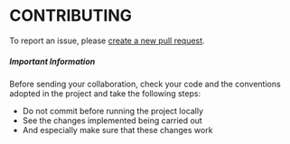 # **CONTRIBUTING**

To report an issue, please [create a new pull request](https://github.com/miguelsmuller/angular-11-crud/pulls).  

##### **Important Information**  
Before sending your collaboration, check your code and the conventions adopted in the project and take the following steps:

- Do not commit before running the project locally
- See the changes implemented being carried out
- And especially make sure that these changes work
